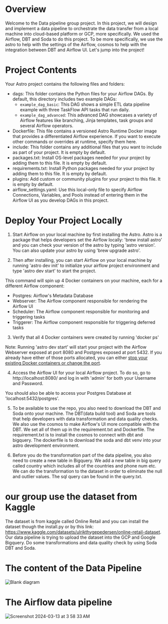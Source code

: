 Overview
========

Welcome to the Data pipeline group project. In this project, we will design and implement a data pipeline to orchestrate the data transfer from a local machine into cloud-based platform or GCP, more specifically. We used the Airflow, DBT and Soda to do this project. To be more specifically, we use the astro to help with the settings of the Airflow, cosmos to help with the integration between DBT and Airflow UI. Let's jump into the project!


Project Contents
================

Your Astro project contains the following files and folders:

- dags: This folder contains the Python files for your Airflow DAGs. By default, this directory includes two example DAGs:
    - `example_dag_basic`: This DAG shows a simple ETL data pipeline example with three TaskFlow API tasks that run daily.
    - `example_dag_advanced`: This advanced DAG showcases a variety of Airflow features like branching, Jinja templates, task groups and several Airflow operators.
- Dockerfile: This file contains a versioned Astro Runtime Docker image that provides a differentiated Airflow experience. If you want to execute other commands or overrides at runtime, specify them here.
- include: This folder contains any additional files that you want to include as part of your project. It is empty by default.
- packages.txt: Install OS-level packages needed for your project by adding them to this file. It is empty by default.
- requirements.txt: Install Python packages needed for your project by adding them to this file. It is empty by default.
- plugins: Add custom or community plugins for your project to this file. It is empty by default.
- airflow_settings.yaml: Use this local-only file to specify Airflow Connections, Variables, and Pools instead of entering them in the Airflow UI as you develop DAGs in this project.

Deploy Your Project Locally
===========================

1. Start Airflow on your local machine by first installing the Astro. Astro is a package that helps developers set the Airflow locally:
   'brew install astro' and you can check your version of the astro by typing 'astro version'. You can also update your astro by using 'brew upgrade astro'.

2. Then after installing, you can start Airflow on your local machine by running 'astro dev init' to initialize your airflow project environment and type 'astro dev start' to start the project.

This command will spin up 4 Docker containers on your machine, each for a different Airflow component:

- Postgres: Airflow's Metadata Database
- Webserver: The Airflow component responsible for rendering the Airflow UI
- Scheduler: The Airflow component responsible for monitoring and triggering tasks
- Triggerer: The Airflow component responsible for triggering deferred tasks

3. Verify that all 4 Docker containers were created by running 'docker ps'

Note: Running 'astro dev start' will start your project with the Airflow Webserver exposed at port 8080 and Postgres exposed at port 5432. If you already have either of those ports allocated, you can either [stop your existing Docker containers or change the port](https://docs.astronomer.io/astro/test-and-troubleshoot-locally#ports-are-not-available).

4. Access the Airflow UI for your local Airflow project. To do so, go to http://localhost:8080/ and log in with 'admin' for both your Username and Password.

You should also be able to access your Postgres Database at 'localhost:5432/postgres'.

5. To be available to use the repo, you also need to download the DBT and Soda onto your machine. The DBT(data build tool) and Soda are tools that help developers with data transformation and data quality checks. We also use the cosmos to make Airflow's UI more compatible with the DBT. We set all of them up in the requirement.txt and Dockerfile. The requirement.txt is to install the cosmos to connect with dbt and bigquery. The dockerfile is to download the soda and dbt venv into your astro development environment.

6. Before you do the transformation part of the data pipeline, you also need to create a new table in Bigquery. We add a new table in big query called country which includes all of the countries and phone num etc. We can do the transformation to the dataset in order to eliminate the null and outlier values. The sql query can be found in the query.txt.

our group use the dataset from Kaggle
=================================

The dataset is from kaggle called Online Retail and you can install the dataset though the install.py or by this link: https://www.kaggle.com/datasets/ulrikthygepedersen/online-retail-dataset.
Our data pipeline is trying to upload the dataset into the GCP and Google Bigquery. Do some transformations and data quality check by using Soda DBT and Soda.

The content of the Data Pipeline
=================================
![Blank diagram](https://github.com/VenkyGitRep/MLOps_Project_Scoping/assets/145687596/85742f7b-d02f-4b53-8e4b-0b0028a4ae2c)


The Airflow data pipeline
=======
![Screenshot 2024-03-13 at 3 58 33 AM](https://github.com/VenkyGitRep/MLOps_Project_Scoping/assets/145687596/728247dd-f5ef-443f-9262-392379e8df63)

